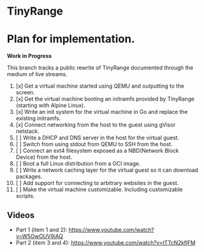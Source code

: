 # TinyRange

# Plan for implementation.

**Work in Progress**

This branch tracks a public rewrite of TinyRange documented through the medium of live streams.

1. [x] Get a virtual machine started using QEMU and outputting to the screen.
2. [x] Get the virtual machine booting an initramfs provided by TinyRange (starting with Alpine Linux).
3. [x] Write an init system for the virtual machine in Go and replace the existing initramfs.
4. [x] Connect networking from the host to the guest using gVisor netstack.
5. [ ] Write a DHCP and DNS server in the host for the virtual guest.
6. [ ] Switch from using stdout from QEMU to SSH from the host.
7. [ ] Connect an ext4 filesystem exposed as a NBD(Network Block Device) from the host.
8. [ ] Boot a full Linux distribution from a OCI image.
9. [ ] Write a network caching layer for the virtual guest so it can download packages.
10. [ ] Add support for connecting to arbitrary websites in the guest.
11. [ ] Make the virtual machine customizable. Including customizable scripts.

## Videos

- Part 1 (item 1 and 2): https://www.youtube.com/watch?v=W5OwOUV9iAQ
- Part 2 (item 3 and 4): https://www.youtube.com/watch?v=tTTcN2kflFM
